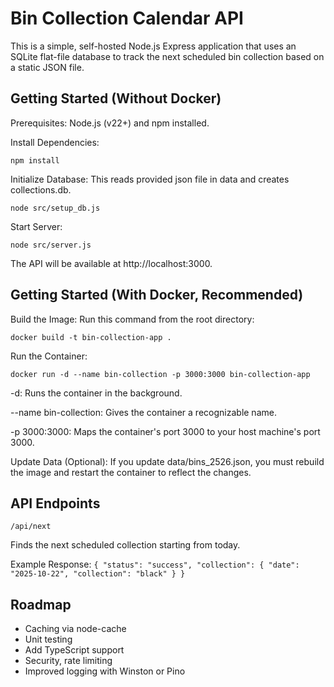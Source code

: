 # Bin Collection Calendar API

This is a simple, self-hosted Node.js Express application that uses an SQLite flat-file database to track the next scheduled bin collection based on a static JSON file.

## Getting Started (Without Docker)

Prerequisites: Node.js (v22+) and npm installed.

Install Dependencies:

`npm install`

Initialize Database: This reads provided json file in data and creates collections.db.

`node src/setup_db.js`

Start Server:

`node src/server.js`

The API will be available at http://localhost:3000.

## Getting Started (With Docker, Recommended)

Build the Image: Run this command from the root directory:

`docker build -t bin-collection-app .`

Run the Container:

`docker run -d --name bin-collection -p 3000:3000 bin-collection-app`

-d: Runs the container in the background.

--name bin-collection: Gives the container a recognizable name.

-p 3000:3000: Maps the container's port 3000 to your host machine's port 3000.

Update Data (Optional): If you update data/bins_2526.json, you must rebuild the image and restart the container to reflect the changes.

## API Endpoints

`/api/next`

Finds the next scheduled collection starting from today.

Example Response: `{ "status": "success", "collection": { "date": "2025-10-22", "collection": "black" } }`

## Roadmap

* Caching via node-cache
* Unit testing
* Add TypeScript support
* Security, rate limiting
* Improved logging with Winston or Pino